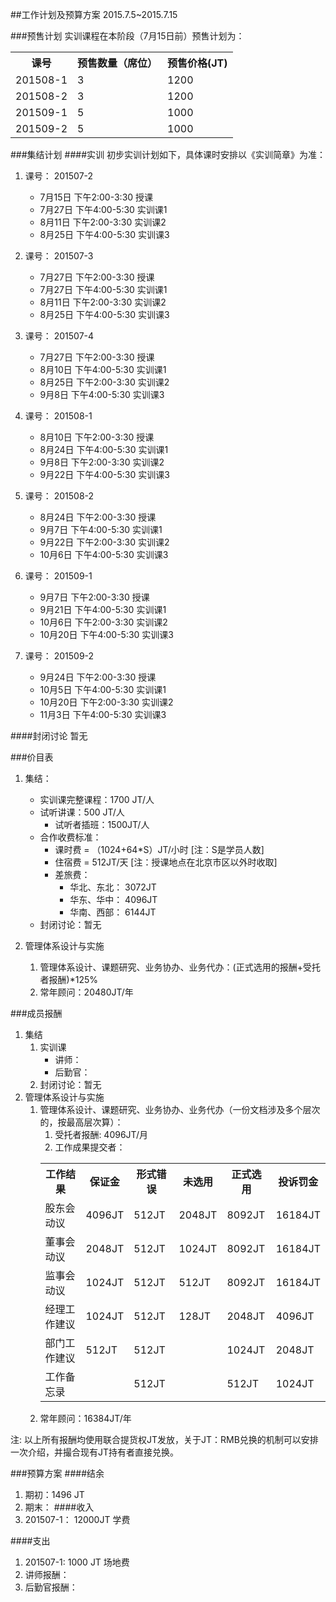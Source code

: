 ##工作计划及预算方案
2015.7.5~2015.7.15

###预售计划
实训课程在本阶段（7月15日前）预售计划为：
<table>
<tr><th>课号</th><th>预售数量（席位）</th><th>预售价格(JT)</th></tr>
<tr><td>201508-1</td><td>3</td><td>1200</td></tr>
<tr><td>201508-2</td><td>3</td><td>1200</td></tr>
<tr><td>201509-1</td><td>5</td><td>1000</td></tr>
<tr><td>201509-2</td><td>5</td><td>1000</td></tr>
</table>

###集结计划
####实训
初步实训计划如下，具体课时安排以《实训简章》为准：

1. 课号： 201507-2
	* 7月15日 下午2:00-3:30 授课
  	* 7月27日 下午4:00-5:30 实训课1
  	* 8月11日 下午2:00-3:30 实训课2
  	* 8月25日 下午4:00-5:30 实训课3

2. 课号： 201507-3
	* 7月27日 下午2:00-3:30 授课
  	* 7月27日 下午4:00-5:30 实训课1
  	* 8月11日 下午2:00-3:30 实训课2
  	* 8月25日 下午4:00-5:30 实训课3

3. 课号： 201507-4
	* 7月27日 下午2:00-3:30 授课
  	* 8月10日 下午4:00-5:30 实训课1
  	* 8月25日 下午2:00-3:30 实训课2
  	* 9月8日 下午4:00-5:30 实训课3

5. 课号： 201508-1
	* 8月10日 下午2:00-3:30 授课
  	* 8月24日 下午4:00-5:30 实训课1
  	* 9月8日 下午2:00-3:30 实训课2
  	* 9月22日 下午4:00-5:30 实训课3

4. 课号： 201508-2
	* 8月24日 下午2:00-3:30 授课
  	* 9月7日 下午4:00-5:30 实训课1
  	* 9月22日 下午2:00-3:30 实训课2
  	* 10月6日 下午4:00-5:30 实训课3

5. 课号： 201509-1
	* 9月7日 下午2:00-3:30 授课
  	* 9月21日 下午4:00-5:30 实训课1
  	* 10月6日 下午2:00-3:30 实训课2
  	* 10月20日 下午4:00-5:30 实训课3

6. 课号： 201509-2
	* 9月24日 下午2:00-3:30 授课
  	* 10月5日 下午4:00-5:30 实训课1
  	* 10月20日 下午2:00-3:30 实训课2
  	* 11月3日 下午4:00-5:30 实训课3

####封闭讨论
暂无

###价目表
1. 集结：
	* 实训课完整课程：1700 JT/人
	* 试听讲课：500 JT/人
		* 试听者插班：1500JT/人 
	* 合作收费标准：
		* 课时费 = （1024+64\*S）JT/小时 [注：S是学员人数]
		* 住宿费 = 512JT/天 [注：授课地点在北京市区以外时收取]
		* 差旅费：
			* 华北、东北：	 3072JT
			* 华东、华中： 	 4096JT
			* 华南、西部：	 6144JT
	* 封闭讨论：暂无

2. 管理体系设计与实施
	1. 管理体系设计、课题研究、业务协办、业务代办：(正式选用的报酬+受托者报酬)*125%
	2. 常年顾问：20480JT/年

###成员报酬
1. 集结
	1. 实训课
		* 讲师：
		* 后勤官：
	2. 封闭讨论：暂无
2. 管理体系设计与实施
	1. 管理体系设计、课题研究、业务协办、业务代办（一份文档涉及多个层次的，按最高层次算）：
		1. 受托者报酬: 4096JT/月
		2. 工作成果提交者：
		<table>
		<tr><th>工作结果</th><th>保证金</th><th>形式错误</th><th>未选用</th><th>正式选用</th><th>投诉罚金</th></tr>
		<tr><td>股东会动议</td><td>4096JT</td><td>512JT</td><td>2048JT</td><td>8092JT</td><td>16184JT</td></tr>
		<tr><td>董事会动议</td><td>2048JT</td><td>512JT</td><td>1024JT</td><td>8092JT</td><td>16184JT</td></tr>
		<tr><td>监事会动议</td><td>1024JT</td><td>512JT</td><td>512JT</td><td>8092JT</td><td>16184JT</td></tr>
		<tr><td>经理工作建议</td><td>1024JT</td><td>512JT</td><td>128JT</td><td>2048JT</td><td>4096JT</td></tr>
		<tr><td>部门工作建议</td><td>512JT</td><td>512JT</td><td></td><td>1024JT</td><td>2048JT</td></tr>
		<tr><td>工作备忘录</td><td></td><td>512JT</td><td></td><td>512JT</td><td>1024JT</td></tr>
		</table>
	2. 常年顾问：16384JT/年

注: 以上所有报酬均使用联合提货权JT发放，关于JT：RMB兑换的机制可以安排一次介绍，并撮合现有JT持有者直接兑换。

###预算方案
####结余
1. 期初：1496 JT
2. 期末：
####收入
1. 201507-1：	12000JT 学费

####支出
1. 201507-1: 	1000 JT 场地费
2. 讲师报酬：
3. 后勤官报酬：
